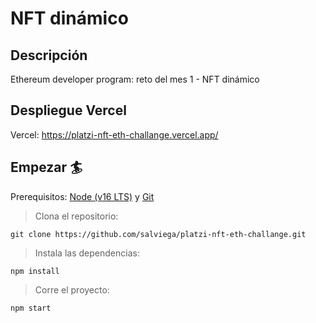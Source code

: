 # NFT dinámico

## Descripción

Ethereum developer program: reto del mes 1 - NFT dinámico

## Despliegue Vercel

Vercel: https://platzi-nft-eth-challange.vercel.app/

## Empezar 🏄

Prerequisitos: [Node (v16 LTS)](https://nodejs.org/en/download/) y [Git](https://git-scm.com/downloads)

> Clona el repositorio:

```
git clone https://github.com/salviega/platzi-nft-eth-challange.git
```

> Instala las dependencias:

```
npm install
```

> Corre el proyecto:

```
npm start
```
